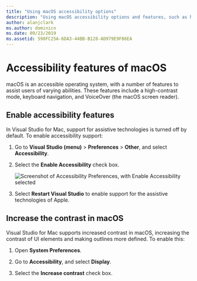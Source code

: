 ```yaml
---
title: "Using macOS accessibility options"
description: "Using macOS accessibility options and features, such as high contrast, keyboard navigation, and VoiceOver"
author: alanjclark
ms.author: dominicn
ms.date: 09/23/2019
ms.assetid: 598FC25A-6DA3-44BB-B128-AD979E9F86EA
---
```


# Accessibility features of macOS

macOS is an accessible operating system, with a number of features to assist users of varying abilities. These features include a high-contrast mode, keyboard navigation, and VoiceOver (the macOS screen reader).

## Enable accessibility features

In Visual Studio for Mac, support for assistive technologies is turned off by default. To enable accessibility support:

1. Go to **Visual Studio (menu)** > **Preferences** > **Other**, and select **Accessibility**.

1. Select the **Enable Accessibility** check box.

   ![Screenshot of Accessibility Preferences, with Enable Accessibility selected](media/accessibility-preferences.png)

1. Select **Restart Visual Studio** to enable support for the assistive technologies of Apple.

## Increase the contrast in macOS

Visual Studio for Mac supports increased contrast in macOS, increasing the contrast of UI elements and making outlines more defined. To enable this:

1. Open **System Preferences**.

1. Go to **Accessibility**, and select **Display**.

1. Select the **Increase contrast** check box.